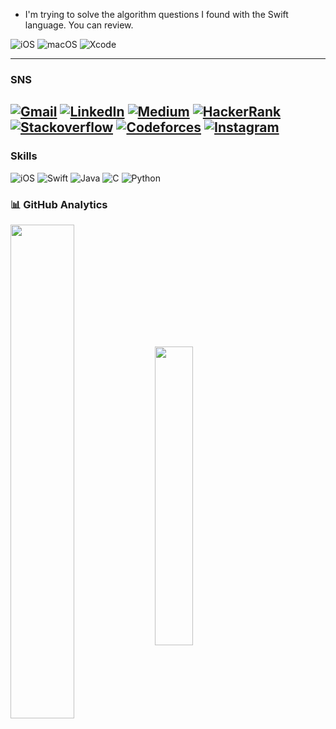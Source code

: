 
* I'm trying to solve the algorithm questions I found with the Swift language. You can review.

![iOS](https://img.shields.io/badge/iOS-000000?style=for-the-badge&logo=ios&logoColor=white)
![macOS](https://img.shields.io/badge/mac%20os-000000?style=for-the-badge&logo=apple&logoColor=white)
![Xcode](https://img.shields.io/badge/Xcode-007ACC?style=for-the-badge&logo=Xcode&logoColor=white)

---
### SNS
[![Gmail](https://img.shields.io/badge/Gmail-D14836?style=for-the-badge&logo=gmail&logoColor=white)](mailto:mustafa.deveci@stu.fsm.edu.tr)
[![LinkedIn](https://img.shields.io/badge/LinkedIn-0072b1.svg?style=for-the-badge&logo=linkedin&logoColor=white)](https://www.linkedin.com/in/mustafa-devecii/)
[![Medium](https://img.shields.io/badge/Medium-12100E?style=for-the-badge&logo=medium&logoColor=white)](https://medium.com/@mustafadeveci)
[![HackerRank](https://img.shields.io/badge/-Hackerrank-2EC866?style=for-the-badge&logo=HackerRank&logoColor=white)](https://www.hackerrank.com/m_deveci9?hr_r=1)
[![Stackoverflow](https://img.shields.io/badge/Stack_Overflow-FE7A16?style=for-the-badge&logo=stack-overflow&logoColor=white)](https://stackoverflow.com/users/20233223/mustafa-deveci)
[![Codeforces](https://img.shields.io/badge/Codeforces-445f9d?style=for-the-badge&logo=Codeforces&logoColor=white)](https://codeforces.com/profile/mustafadeveci)
[![Instagram](https://img.shields.io/badge/Instagram-E4405F?style=for-the-badge&logo=instagram&logoColor=white)](https://www.instagram.com/mstfdvc_/?next=%2F)
---
### Skills
![iOS](https://img.shields.io/badge/iOS-blue.svg?style=for-the-badge&logo=ios)
![Swift](https://img.shields.io/badge/Swift-ffac45.svg?style=for-the-badge&logo=swift&logoColor=black) 
![Java](https://img.shields.io/badge/java-%23ED8B00.svg?style=for-the-badge&logo=java&logoColor=white)
![C](https://img.shields.io/badge/c-%2300599C.svg?style=for-the-badge&logo=c&logoColor=white)
![Python](https://img.shields.io/badge/python-3670A0?style=for-the-badge&logo=python&logoColor=ffdd54)

### 📊 GitHub Analytics

<p align="left">
    <img align="center" width="45%" src="https://github-readme-stats.vercel.app/api?username=mustafa-deveci&show_icons=true&count_private=true&theme=dark"/>
    <img align="center" width="35%" src="https://github-readme-stats.vercel.app/api/top-langs/?username=mustafa-deveci&show_icons=true&count_private=true&theme=dark"/>
</p>

